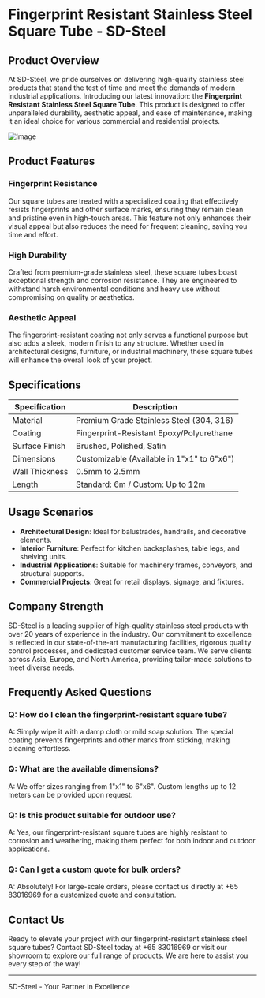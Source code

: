 # Fingerprint Resistant Stainless Steel Square Tube - SD-Steel

## Product Overview

At SD-Steel, we pride ourselves on delivering high-quality stainless steel products that stand the test of time and meet the demands of modern industrial applications. Introducing our latest innovation: the **Fingerprint Resistant Stainless Steel Square Tube**. This product is designed to offer unparalleled durability, aesthetic appeal, and ease of maintenance, making it an ideal choice for various commercial and residential projects.

![Image](https://github.com/user-attachments/assets/2567258e-e124-4816-932d-1809bd27ef0b)

## Product Features

### Fingerprint Resistance
Our square tubes are treated with a specialized coating that effectively resists fingerprints and other surface marks, ensuring they remain clean and pristine even in high-touch areas. This feature not only enhances their visual appeal but also reduces the need for frequent cleaning, saving you time and effort.

### High Durability
Crafted from premium-grade stainless steel, these square tubes boast exceptional strength and corrosion resistance. They are engineered to withstand harsh environmental conditions and heavy use without compromising on quality or aesthetics.

### Aesthetic Appeal
The fingerprint-resistant coating not only serves a functional purpose but also adds a sleek, modern finish to any structure. Whether used in architectural designs, furniture, or industrial machinery, these square tubes will enhance the overall look of your project.

## Specifications

| Specification | Description |
|---------------|-------------|
| Material      | Premium Grade Stainless Steel (304, 316) |
| Coating       | Fingerprint-Resistant Epoxy/Polyurethane |
| Surface Finish| Brushed, Polished, Satin |
| Dimensions    | Customizable (Available in 1"x1" to 6"x6") |
| Wall Thickness| 0.5mm to 2.5mm |
| Length        | Standard: 6m / Custom: Up to 12m |

## Usage Scenarios

- **Architectural Design**: Ideal for balustrades, handrails, and decorative elements.
- **Interior Furniture**: Perfect for kitchen backsplashes, table legs, and shelving units.
- **Industrial Applications**: Suitable for machinery frames, conveyors, and structural supports.
- **Commercial Projects**: Great for retail displays, signage, and fixtures.

## Company Strength

SD-Steel is a leading supplier of high-quality stainless steel products with over 20 years of experience in the industry. Our commitment to excellence is reflected in our state-of-the-art manufacturing facilities, rigorous quality control processes, and dedicated customer service team. We serve clients across Asia, Europe, and North America, providing tailor-made solutions to meet diverse needs.

## Frequently Asked Questions

### Q: How do I clean the fingerprint-resistant square tube?
A: Simply wipe it with a damp cloth or mild soap solution. The special coating prevents fingerprints and other marks from sticking, making cleaning effortless.

### Q: What are the available dimensions?
A: We offer sizes ranging from 1"x1" to 6"x6". Custom lengths up to 12 meters can be provided upon request.

### Q: Is this product suitable for outdoor use?
A: Yes, our fingerprint-resistant square tubes are highly resistant to corrosion and weathering, making them perfect for both indoor and outdoor applications.

### Q: Can I get a custom quote for bulk orders?
A: Absolutely! For large-scale orders, please contact us directly at +65 83016969 for a customized quote and consultation.

## Contact Us

Ready to elevate your project with our fingerprint-resistant stainless steel square tubes? Contact SD-Steel today at +65 83016969 or visit our showroom to explore our full range of products. We are here to assist you every step of the way!

---

SD-Steel - Your Partner in Excellence